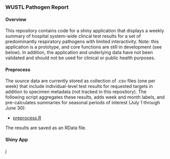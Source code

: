### WUSTL Pathogen Report

#### Overview
This repository contains code for a shiny application that displays a weekly summary of hospital system-wide clincal test results for a set of predoiminantly respiratory pathogens with limited interactivity. Note: this application is a prototype, and core functions are still in development (see below). In addition, the application and underlying data have not been validated and should not be used for clinical or public health purposes.

#### Preprocess
The source data are currently stored as collection of .csv files (one per week) that include individual-level test results for requested targets in addition to specimen metadata (not tracked in this repository). The following script aggregates these results, adds week and month labels, and pre-calculates summaries for  seasonal periods of interest (July 1 through June 30):

- [preprocess.R](code/preprocess/preprocess.R)

The results are saved as an RData file.

#### Shiny App

j

